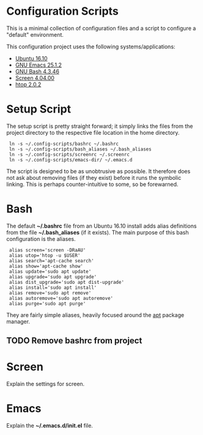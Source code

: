 Configuration Scripts
=====================
This is a minimal collection of configuration files and a script to configure a "default" environment.

This configuration project uses the following systems/applications:
 * [Ubuntu 16.10](https://www.ubuntu.com/)
 * [GNU Emacs 25.1.2](https://www.gnu.org/software/emacs/)
 * [GNU Bash 4.3.46](https://www.gnu.org/software/bash/)
 * [Screen 4.04.00](https://www.gnu.org/software/screen/)
 * [htop 2.0.2](http://hisham.hm/htop/)

# Setup Script
The setup script is pretty straight forward; it simply links the files from the project directory to the respective file location in the home directory.

```
 ln -s ~/.config-scripts/bashrc ~/.bashrc
 ln -s ~/.config-scripts/bash_aliases ~/.bash_aliases
 ln -s ~/.config-scripts/screenrc ~/.screenrc
 ln -s ~/.config-scripts/emacs-dir/ ~/.emacs.d
```

The script is designed to be as unobtrusive as possible. It therefore does not ask about removing files (if they exist) before it runs the symbolic linking. This is perhaps counter-intuitive to some, so be forewarned.

# Bash
The default __~/.bashrc__ file from an Ubuntu 16.10 install adds alias definitions from the file __~/.bash_aliases__ (if it exists). The main purpose of this bash configuration is the aliases.

```
 alias screen='screen -DRaAU'
 alias utop='htop -u $USER'
 alias search='apt-cache search'
 alias show='apt-cache show'
 alias update='sudo apt update'
 alias upgrade='sudo apt upgrade'
 alias dist_upgrade='sudo apt dist-upgrade'
 alias install='sudo apt install'
 alias remove='sudo apt remove'
 alias autoremove='sudo apt autoremove'
 alias purge='sudo apt purge'
```

They are fairly simple aliases, heavily focused around the [apt](https://wiki.debian.org/Apt) package manager.

## TODO Remove bashrc from project

# Screen
Explain the settings for screen.

# Emacs
Explain the __~/.emacs.d/init.el__ file.
